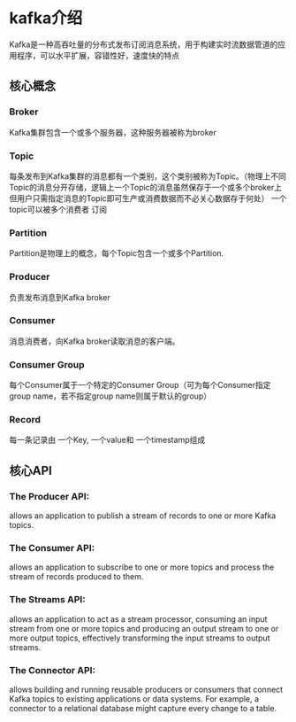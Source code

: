 # kafka介绍
Kafka是一种高吞吐量的分布式发布订阅消息系统，用于构建实时流数据管道的应用程序，可以水平扩展，容错性好，速度快的特点

## 核心概念
### Broker
  Kafka集群包含一个或多个服务器，这种服务器被称为broker
### Topic
  每条发布到Kafka集群的消息都有一个类别，这个类别被称为Topic。（物理上不同Topic的消息分开存储，逻辑上一个Topic的消息虽然保存于一个或多个broker上但用户只需指定消息的Topic即可生产或消费数据而不必关心数据存于何处）
  一个topic可以被多个消费者 订阅
### Partition
  Partition是物理上的概念，每个Topic包含一个或多个Partition.
### Producer
  负责发布消息到Kafka broker
### Consumer
  消息消费者，向Kafka broker读取消息的客户端。
### Consumer Group
  每个Consumer属于一个特定的Consumer Group（可为每个Consumer指定group name，若不指定group name则属于默认的group）
### Record
  每一条记录由 一个Key, 一个value和 一个timestamp组成

## 核心API
### The Producer API: 
  allows an application to publish a stream of records to one or more Kafka topics.
### The Consumer API: 
  allows an application to subscribe to one or more topics and process the stream of records produced to them.
### The Streams API: 
  allows an application to act as a stream processor, consuming an input stream from one or more topics and producing an output stream to one or more output topics, effectively transforming the input streams to output streams.
### The Connector API: 
  allows building and running reusable producers or consumers that connect Kafka topics to existing applications or data systems. For example, a connector to a relational database might capture every change to a table.






